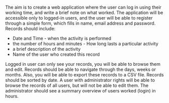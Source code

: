 The aim is to create a web application where the user can log in using their working time, and write a brief note on what worked. The application will be accessible only to logged-in users, and the user will be able to register through a simple form, which fills in name, email address and password. Records should include:
<ul>
<li>Date and Time - when the activity is performed 
<li>the number of hours and minutes - How long lasts a particular activity
<li>a brief description of the activity
<li>Name of the user who created this record
</ul>
Logged in user can only see your records, you will be able to browse them and edit. 
Records should be able to navigate through the days, weeks or months. 
Also, you will be able to export these records to a CSV file. 
Records should be sorted by date. 
A user with administrator rights will be able to browse the records of all users, but will not be able to edit them. 
The administrator should see a summary overview of users worked (login) in hours.
